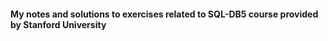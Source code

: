 #### My notes and solutions to exercises related to SQL-DB5 course provided by Stanford University



